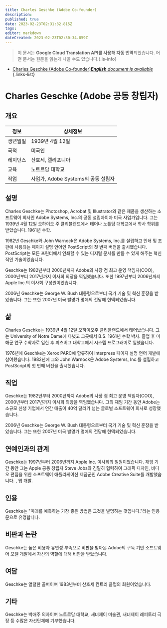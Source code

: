 ```yaml
---
title: Charles Geschke (Adobe Co-founder)
description: 
published: true
date: 2023-02-23T02:31:32.815Z
tags: 
editor: markdown
dateCreated: 2023-02-23T02:30:34.859Z
---
```


> 이 문서는 **Google Cloud Translation API를 사용해 자동 번역**되었습니다.
어떤 문서는 원문을 읽는게 나을 수도 있습니다.{.is-info}



- [Charles Geschke (Adobe Co-founder)***English** document is available*](/en/Knowledge-base/Dictionary/Person/charles-geschke-adobe-co-founder)
{.links-list}


# Charles Geschke (Adobe 공동 창립자)

## 개요

| 정보 | 상세정보 |
| ---------- | ------ |
| 생년월일 | 1939년 4월 12일 |
| 국적 | 미국인 |
| 레지던스 | 산호세, 캘리포니아 |
| 교육 | 노트르담 대학교 |
| 직업 | 사업가, Adobe Systems의 공동 설립자 |

## 설명
Charles Geschke는 Photoshop, Acrobat 및 Illustrator와 같은 제품을 생산하는 소프트웨어 회사인 Adobe Systems, Inc.의 공동 설립자이자 미국 사업가입니다. 그는 1939년 4월 12일 오하이오 주 클리블랜드에서 태어나 노틀담 대학교에서 학사 학위를 받았습니다. 1961년 수학.

1982년 Geschke와 John Warnock은 Adobe Systems, Inc.를 설립하고 인쇄 및 조판에 사용되는 페이지 설명 언어인 PostScript의 첫 번째 버전을 출시했습니다. PostScript는 모든 프린터에서 인쇄할 수 있는 디지털 문서를 만들 수 있게 해주는 혁신적인 기술이었습니다.

Geschke는 1982년부터 2000년까지 Adobe의 사장 겸 최고 운영 책임자(COO), 2000년부터 2017년까지 이사회 의장을 역임했습니다. 또한 1997년부터 2006년까지 Apple Inc.의 이사회 구성원이었습니다.

2006년 Geschke는 George W. Bush 대통령으로부터 국가 기술 및 혁신 훈장을 받았습니다. 그는 또한 2007년 미국 발명가 명예의 전당에 헌액되었습니다.

## 삶
Charles Geschke는 1939년 4월 12일 오하이오주 클리블랜드에서 태어났습니다. 그는 University of Notre Dame에 다녔고 그곳에서 B.S. 1961년 수학 박사. 졸업 후 미 해군 연구 수학자로 일한 후 피츠버그 대학교에서 시스템 프로그래머로 일했습니다.

1976년에 Geschke는 Xerox PARC에 합류하여 Interpress 페이지 설명 언어 개발에 참여했습니다. 1982년에 그와 John Warnock은 Adobe Systems, Inc.를 설립하고 PostScript의 첫 번째 버전을 출시했습니다.

## 직업
Geschke는 1982년부터 2000년까지 Adobe의 사장 겸 최고 운영 책임자(COO), 2000년부터 2017년까지 이사회 의장을 역임했습니다. 그의 재임 기간 동안 Adobe는 소규모 신생 기업에서 연간 매출이 40억 달러가 넘는 글로벌 소프트웨어 회사로 성장했습니다.

2006년 Geschke는 George W. Bush 대통령으로부터 국가 기술 및 혁신 훈장을 받았습니다. 그는 또한 2007년 미국 발명가 명예의 전당에 헌액되었습니다.

## 연예인과의 관계
Geschke는 1997년부터 2006년까지 Apple Inc. 이사회의 일원이었습니다. 재임 기간 동안 그는 Apple 공동 창립자 Steve Jobs와 긴밀히 협력하여 그래픽 디자인, 비디오 편집을 위한 소프트웨어 애플리케이션 제품군인 Adobe Creative Suite를 개발했습니다. , 웹 개발.

## 인용
Geschke는 "미래를 예측하는 가장 좋은 방법은 그것을 발명하는 것입니다."라는 인용문으로 유명합니다.

## 비판과 논란
Geschke는 높은 비용과 유연성 부족으로 비판을 받아온 Adobe의 구독 기반 소프트웨어 모델 개발에서 자신의 역할에 대해 비판을 받았습니다.

## 여담
Geschke는 열렬한 골퍼이며 1983년부터 산호세 컨트리 클럽의 회원이었습니다.

## 기타
Geschke는 박애주 의자이며 노트르담 대학교, 새너제이 미술관, 새너제이 레퍼토리 극장 등 수많은 자선단체에 기부했습니다.